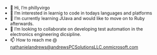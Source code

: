 - 👋 Hi, I’m phillyvirgo
- 👀 I’m interested in learnig to code in todays languages and platforms
- 🌱 I’m currently learning JUava and would like to move on to Ruby afterwards.
- 💞️ I’m looking to collaborate on developing test automation in the electronics engineering dicsipline.
- 📫 How to reach me @ nathanielandrews@andrewsPCSolutionsLLC.onmicrosoft.com

<!---
phillyvirgo/phillyvirgo is a ✨ special ✨ repository because its `README.md` (this file) appears on your GitHub profile.
You can click the Preview link to take a look at your changes.
--->
